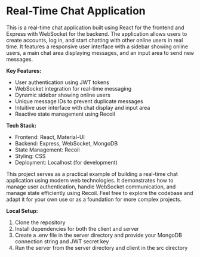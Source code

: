 # Real-Time Chat Application

This is a real-time chat application built using React for the frontend and Express with WebSocket for the backend. The application allows users to create accounts, log in, and start chatting with other online users in real time. It features a responsive user interface with a sidebar showing online users, a main chat area displaying messages, and an input area to send new messages.

**Key Features:**
- User authentication using JWT tokens
- WebSocket integration for real-time messaging
- Dynamic sidebar showing online users
- Unique message IDs to prevent duplicate messages
- Intuitive user interface with chat display and input area
- Reactive state management using Recoil

**Tech Stack:**
- Frontend: React, Material-UI
- Backend: Express, WebSocket, MongoDB
- State Management: Recoil
- Styling: CSS
- Deployment: Localhost (for development)

This project serves as a practical example of building a real-time chat application using modern web technologies. It demonstrates how to manage user authentication, handle WebSocket communication, and manage state efficiently using Recoil. Feel free to explore the codebase and adapt it for your own use or as a foundation for more complex projects.

**Local Setup:**

1. Clone the repository
2. Install dependencies for both the client and server
3. Create a .env file in the server directory and provide your MongoDB connection string and JWT secret key
4. Run the server from the server directory and client in the src directory